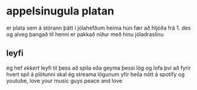 # appelsinugula platan
er plata sem á stórann þátt í jólahefðum heima
hún fær að hljóða frá 1. des og alveg þangað til henni er pakkað niður með hinu jóladraslinu

## leyfi
ég hef *ekkert* leyfi til þess að spila eða geyma þessi lög og lofa því að fyrir hvert spil á plötunni skal ég streama lögunum yfir heila nótt á spotify og youtube, love your music guys peace and love

